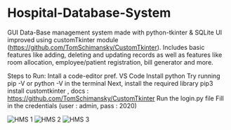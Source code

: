 # Hospital-Database-System

GUI Data-Base management system made with python-tkinter & SQLite
UI improved using customTkinter module (https://github.com/TomSchimansky/CustomTkinter).
Includes basic features like adding, deleting and updating records as well as features like room allocation, employee/patient registration, bill generator and more.

Steps to Run: 
Intall a code-editor pref. VS Code
Install python
Try running pip -V or python -V in the terminal
Next, install the required library pip3 install customtkinter , docs : https://github.com/TomSchimansky/CustomTkinter
Run the login.py file
Fill in the credentials (user : admin, pass : 2020)

![HMS 1](https://github.com/vishj11/Hospital-Database-System/assets/166241189/d9026f57-aeae-44d1-9b97-7ec2f904b26c)
![HMS 2](https://github.com/vishj11/Hospital-Database-System/assets/166241189/d7f41f36-a5a0-4c10-b8c2-187bc46fc2ae)
![HMS 3](https://github.com/vishj11/Hospital-Database-System/assets/166241189/781a3430-2054-4423-a871-9386894233fb)

